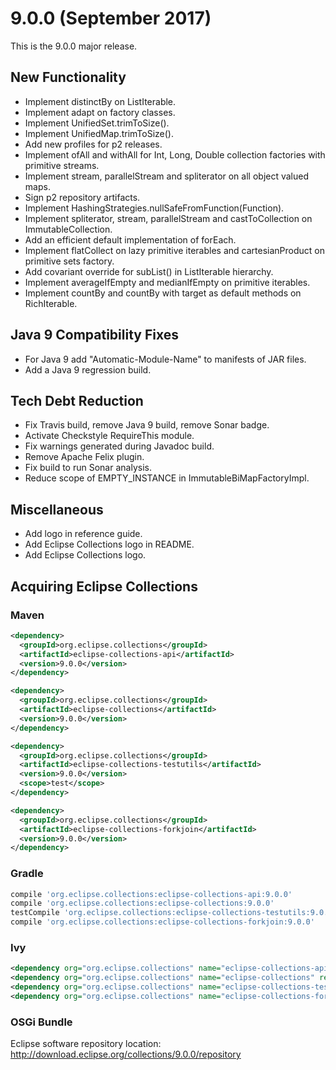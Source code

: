 9.0.0 (September 2017)
====================

This is the 9.0.0 major release.   

New Functionality
-----------------

* Implement distinctBy on ListIterable.
* Implement adapt on factory classes.
* Implement UnifiedSet.trimToSize().
* Implement UnifiedMap.trimToSize().
* Add new profiles for p2 releases.
* Implement ofAll and withAll for Int, Long, Double collection factories with primitive streams.
* Implement stream, parallelStream and spliterator on all object valued maps.
* Sign p2 repository artifacts.
* Implement HashingStrategies.nullSafeFromFunction(Function).
* Implement spliterator, stream, parallelStream and castToCollection on ImmutableCollection.
* Add an efficient default implementation of forEach.
* Implement flatCollect on lazy primitive iterables and cartesianProduct on primitive sets factory.
* Add covariant override for subList() in ListIterable hierarchy.
* Implement averageIfEmpty and medianIfEmpty on primitive iterables.
* Implement countBy and countBy with target as default methods on RichIterable.

Java 9 Compatibility Fixes
--------------------------

* For Java 9 add "Automatic-Module-Name" to manifests of JAR files.
* Add a Java 9 regression build.

Tech Debt Reduction
-------------------

* Fix Travis build, remove Java 9 build, remove Sonar badge.
* Activate Checkstyle RequireThis module.
* Fix warnings generated during Javadoc build.
* Remove Apache Felix plugin.
* Fix build to run Sonar analysis.
* Reduce scope of EMPTY_INSTANCE in ImmutableBiMapFactoryImpl.

Miscellaneous
-------------

* Add logo in reference guide.
* Add Eclipse Collections logo in README.
* Add Eclipse Collections logo.


Acquiring Eclipse Collections
-----------------------------

### Maven

```xml
<dependency>
  <groupId>org.eclipse.collections</groupId>
  <artifactId>eclipse-collections-api</artifactId>
  <version>9.0.0</version>
</dependency>

<dependency>
  <groupId>org.eclipse.collections</groupId>
  <artifactId>eclipse-collections</artifactId>
  <version>9.0.0</version>
</dependency>

<dependency>
  <groupId>org.eclipse.collections</groupId>
  <artifactId>eclipse-collections-testutils</artifactId>
  <version>9.0.0</version>
  <scope>test</scope>
</dependency>

<dependency>
  <groupId>org.eclipse.collections</groupId>
  <artifactId>eclipse-collections-forkjoin</artifactId>
  <version>9.0.0</version>
</dependency>
```

### Gradle

```groovy
compile 'org.eclipse.collections:eclipse-collections-api:9.0.0'
compile 'org.eclipse.collections:eclipse-collections:9.0.0'
testCompile 'org.eclipse.collections:eclipse-collections-testutils:9.0.0'
compile 'org.eclipse.collections:eclipse-collections-forkjoin:9.0.0'
```

### Ivy

```xml
<dependency org="org.eclipse.collections" name="eclipse-collections-api" rev="9.0.0" />
<dependency org="org.eclipse.collections" name="eclipse-collections" rev="9.0.0" />
<dependency org="org.eclipse.collections" name="eclipse-collections-testutils" rev="9.0.0" />
<dependency org="org.eclipse.collections" name="eclipse-collections-forkjoin" rev="9.0.0"/>
```

### OSGi Bundle

Eclipse software repository location: http://download.eclipse.org/collections/9.0.0/repository

